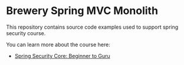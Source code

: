 # Brewery Spring MVC Monolith

This repository contains source code examples used to support spring security course.

You can learn more about the course here:
* [Spring Security Core: Beginner to Guru](https://www.udemy.com/course/spring-security-core-beginner-to-guru/?referralCode=306F288EB78688C0F3BC)